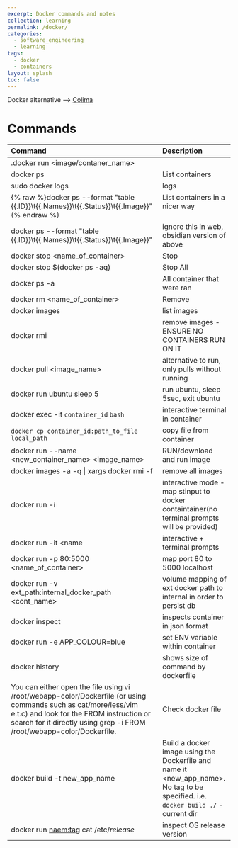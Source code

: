 ```yaml
---
excerpt: Docker commands and notes
collection: learning
permalink: /docker/
categories:
  - software_engineering
  - learning
tags:
  - docker
  - containers
layout: splash
toc: false
---
```


Docker alternative --> [Colima](https://github.com/abiosoft/colima)

# Commands

| Command                                                                                                                                                                                                                               | Description                                                                                                                        |
| :------------------------------------------------------------------------------------------------------------------------------------------------------------------------------------------------------------------------------------ | :--------------------------------------------------------------------------------------------------------------------------------- |
| .docker run <image/contaner_name>                                                                                                                                                                                                     |                                                                                                                                    |
| docker ps                                                                                                                                                                                                                             | List containers                                                                                                                    |
| sudo docker logs                                                                                                                                                                                                                      | logs                                                                                                                               |
| {% raw %}docker ps \-\-format \"table {{.ID}}\t{{.Names}}\t{{.Status}}\t{{.Image}}\"{% endraw %}                                                                                                                                      | List containers in a nicer way<br><br>                                                                                             |
| docker ps --format "table {{.ID}}\t{{.Names}}\t{{.Status}}\t{{.Image}}"                                                                                                                                                               | ignore this in web, obsidian version of above                                                                                      |
| docker stop <name_of_container>                                                                                                                                                                                                       | Stop                                                                                                                               |
| docker stop $(docker ps -aq)                                                                                                                                                                                                          | Stop All                                                                                                                           |
| docker ps -a                                                                                                                                                                                                                          | All container that were ran                                                                                                        |
| docker rm <name_of_container>                                                                                                                                                                                                         | Remove                                                                                                                             |
| docker images                                                                                                                                                                                                                         | list images                                                                                                                        |
| docker rmi                                                                                                                                                                                                                            | remove images - ENSURE NO CONTAINERS RUN ON IT                                                                                     |
| docker pull <image_name>                                                                                                                                                                                                              | alternative to run, only pulls without running                                                                                     |
| docker run ubuntu sleep 5                                                                                                                                                                                                             | run ubuntu, sleep 5sec, exit ubuntu                                                                                                |
| docker exec -it  `container_id`  `bash`                                                                                                                                                                                               | interactive terminal in container<br>                                                                                              |
| `docker cp container_id:path_to_file local_path`                                                                                                                                                                                      | copy file from container                                                                                                           |
| docker run --name <new_container_name> <image_name>                                                                                                                                                                                   | RUN/download and run image                                                                                                         |
| docker images -a -q \| xargs docker rmi -f                                                                                                                                                                                            | remove all images                                                                                                                  |
| docker run -i <name>                                                                                                                                                                                                                  | interactive mode - map stinput to docker containtainer(no terminal prompts will be provided)                                       |
| docker run -it <name                                                                                                                                                                                                                  | interactive + terminal prompts                                                                                                     |
| docker run -p 80:5000 <name_of_container>                                                                                                                                                                                             | map port 80 to 5000 localhost                                                                                                      |
| docker run -v ext_path:internal_docker_path <cont_name>                                                                                                                                                                               | volume mapping of ext docker path to internal in order to persist db                                                               |
| docker inspect <name>                                                                                                                                                                                                                 | inspects container in json format                                                                                                  |
| docker run -e APP_COLOUR=blue <name>                                                                                                                                                                                                  | set ENV variable within container                                                                                                  |
| docker history <name>                                                                                                                                                                                                                 | shows size of command by dockerfile                                                                                                |
| You can either open the file using vi /root/webapp-color/Dockerfile (or using commands such as cat/more/less/vim e.t.c) and look for the FROM instruction or search for it directly using grep -i FROM /root/webapp-color/Dockerfile. | Check docker file                                                                                                                  |
| docker build -t new_app_name                                                                                                                                                                                                          | Build a docker image using the Dockerfile and name it <new_app_name>. No tag to be specified. i.e. `docker build ./` - current dir |
| docker run <naem:tag> cat /etc/*release*                                                                                                                                                                                              | inspect OS release version                                                                                                         |
